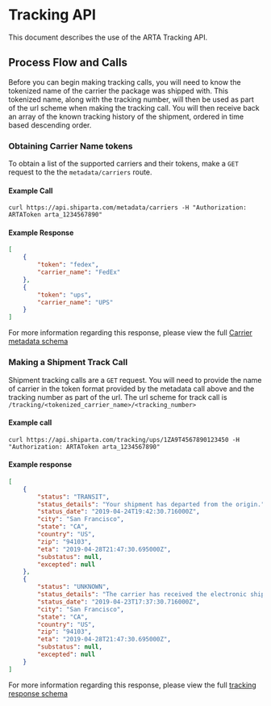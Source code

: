# Tracking API

This document describes the use of the ARTA Tracking API.

## Process Flow and Calls

Before you can begin making tracking calls, you will need to know the tokenized name of the carrier the package was
shipped with. This tokenized name, along with the tracking number, will then be used as part of the url scheme when
making the tracking call. You will then receive back an array of the known tracking history of the shipment, ordered in time based descending order.

### Obtaining Carrier Name tokens
To obtain a list of the supported carriers and their tokens, make a `GET` request to the the
`metadata/carriers` route.

#### Example Call
```curl
curl https://api.shiparta.com/metadata/carriers -H "Authorization: ARTAToken arta_1234567890"
```
#### Example Response
```JSON
[
    {
        "token": "fedex",
        "carrier_name": "FedEx"
    },
    {
        "token": "ups",
        "carrier_name": "UPS"
    }
]
```
For more information regarding this response, please view the full [Carrier metadata schema](../../json_schemas/metadata-carriers.schema.json)

### Making a Shipment Track Call

Shipment tracking calls are a `GET` request. You will need to provide the name of carrier in the token format provided
by the metadata call above and the tracking number as part of the url. The url scheme for track call is
`/tracking/<tokenized_carrier_name>/<tracking_number>`

#### Example call
```curl
curl https://api.shiparta.com/tracking/ups/1ZA9T4567890123450 -H "Authorization: ARTAToken arta_1234567890"
```

#### Example response
```json
[
    {
        "status": "TRANSIT",
        "status_details": "Your shipment has departed from the origin.",
        "status_date": "2019-04-24T19:42:30.716000Z",
        "city": "San Francisco",
        "state": "CA",
        "country": "US",
        "zip": "94103",
        "eta": "2019-04-28T21:47:30.695000Z",
        "substatus": null,
        "excepted": null
    },
    {
        "status": "UNKNOWN",
        "status_details": "The carrier has received the electronic shipment information.",
        "status_date": "2019-04-23T17:37:30.716000Z",
        "city": "San Francisco",
        "state": "CA",
        "country": "US",
        "zip": "94103",
        "eta": "2019-04-28T21:47:30.695000Z",
        "substatus": null,
        "excepted": null
    }
]
```
For more information regarding this response, please view the full
[tracking response schema](../../json_schemas/tracking-response.schema.json)

